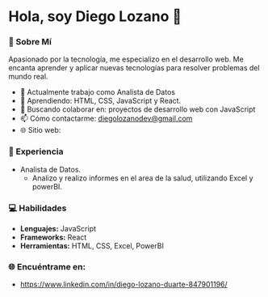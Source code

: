 # Hola, soy Diego Lozano 🚀

### 🌟 Sobre Mí

Apasionado por la tecnología, me especializo en el desarrollo web. Me encanta aprender y aplicar nuevas tecnologías para resolver problemas del mundo real.

- 🔭 Actualmente trabajo como Analista de Datos 
- 🌱 Aprendiendo: HTML, CSS, JavaScript y React.
- 👯 Buscando colaborar en: proyectos de desarrollo web con JavaScript
- 📫 Cómo contactarme: diegolozanodev@gmail.com
- 🌐 Sitio web: 

### 💼 Experiencia

- Analista de Datos.
  - Analizo y realizo informes en el area de la salud, utilizando Excel y powerBI.

### 💻 Habilidades

- **Lenguajes:** JavaScript
- **Frameworks:** React
- **Herramientas:** HTML, CSS, Excel, PowerBI

### 🌐 Encuéntrame en:

- https://www.linkedin.com/in/diego-lozano-duarte-847901196/
